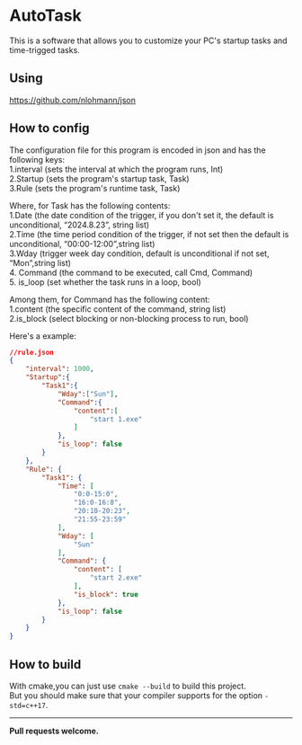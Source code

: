 # AutoTask
This is a software that allows you to customize your PC's startup tasks and time-trigged tasks.  

## Using
https://github.com/nlohmann/json

## How to config
The configuration file for this program is encoded in json and has the following keys:  
1.interval (sets the interval at which the program runs, Int)  
2.Startup (sets the program's startup task, Task)  
3.Rule (sets the program's runtime task, Task)  
  
Where, for Task has the following contents:  
1.Date (the date condition of the trigger, if you don't set it, the default is unconditional, “2024.8.23”, string list)  
2.Time (the time period condition of the trigger, if not set then the default is unconditional, “00:00-12:00”,string list)  
3.Wday (trigger week day condition, default is unconditional if not set, “Mon”,string list)  
4. Command (the command to be executed, call Cmd, Command)  
5. is_loop (set whether the task runs in a loop, bool)  
  
Among them, for Command has the following content:  
1.content (the specific content of the command, string list)  
2.is_block (select blocking or non-blocking process to run, bool)  

Here's a example:
```json
//rule.json
{
    "interval": 1000,
    "Startup":{
        "Task1":{
            "Wday":["Sun"],
            "Command":{
                "content":[
                    "start 1.exe"
                ]
            },
            "is_loop": false
        }
    },
    "Rule": {
        "Task1": {
            "Time": [
                "0:0-15:0",
                "16:0-16:8",
                "20:10-20:23",
                "21:55-23:59"
            ],
            "Wday": [
                "Sun"
            ],
            "Command": {
                "content": [
                    "start 2.exe"
                ],
                "is_block": true
            },
            "is_loop": false
        }
    }
}
```

## How to build
With cmake,you can just use `cmake --build` to build this project.  
But you should make sure that your compiler supports for the option `-std=c++17`.

---
**Pull requests welcome.**

